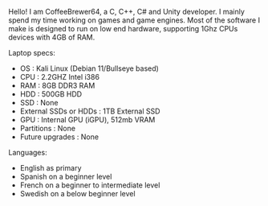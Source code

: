 Hello! I am CoffeeBrewer64, a C, C++, C# and Unity developer.
I mainly spend my time working on games and game engines. Most of the software I make is designed to run on low end hardware, supporting 1Ghz CPUs devices with 4GB of RAM.

Laptop specs:
- OS : Kali Linux (Debian 11/Bullseye based)
- CPU : 2.2GHZ Intel i386
- RAM : 8GB DDR3 RAM
- HDD : 500GB HDD
- SSD : None
- External SSDs or HDDs : 1TB External SSD
- GPU : Internal GPU (iGPU), 512mb VRAM
- Partitions : None
- Future upgrades : None

Languages:
- English as primary
- Spanish on a beginner level
- French on a beginner to intermediate level
- Swedish on a below beginner level
